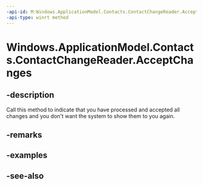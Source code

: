 ```yaml
---
-api-id: M:Windows.ApplicationModel.Contacts.ContactChangeReader.AcceptChanges
-api-type: winrt method
---
```


<!-- Method syntax
public void AcceptChanges()
-->

# Windows.ApplicationModel.Contacts.ContactChangeReader.AcceptChanges

## -description
Call this method to indicate that you have processed and accepted all changes and you don't want the system to show them to you again.

## -remarks

## -examples

## -see-also
